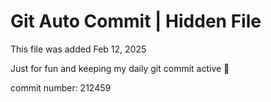 # Git Auto Commit | Hidden File

This file was added Feb 12, 2025

Just for fun and keeping my daily git commit active 🤪

commit number: 212459
